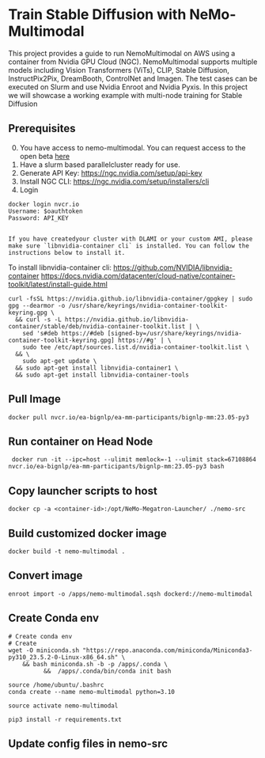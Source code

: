 # Train Stable Diffusion with NeMo-Multimodal

This project provides a guide to run NemoMultimodal on AWS using a container from Nvidia GPU Cloud (NGC). NemoMultimodal supports multiple models including Vision Transformers (ViTs), CLIP, Stable Diffusion, InstructPix2Pix, DreamBooth, ControlNet and Imagen. The test cases can be executed on Slurm and use Nvidia Enroot and Nvidia Pyxis. In this project we will showcase a working example with multi-node training for Stable Diffusion


## Prerequisites
0. You have access to nemo-multimodal. You can request access to the open beta [here](https://developer.nvidia.com/nemo-framework)
1. Have a slurm based parallelcluster ready for use.
2. Generate API Key: https://ngc.nvidia.com/setup/api-key
3. Install NGC CLI: https://ngc.nvidia.com/setup/installers/cli
4. Login
```
docker login nvcr.io
Username: $oauthtoken
Password: API_KEY


If you have createdyour cluster with DLAMI or your custom AMI, please make sure `libnvidia-container cli` is installed. You can follow the instructions below to install it.   
```
To install libnvidia-container cli:
https://github.com/NVIDIA/libnvidia-container
https://docs.nvidia.com/datacenter/cloud-native/container-toolkit/latest/install-guide.html

```
curl -fsSL https://nvidia.github.io/libnvidia-container/gpgkey | sudo gpg --dearmor -o /usr/share/keyrings/nvidia-container-toolkit-keyring.gpg \
  && curl -s -L https://nvidia.github.io/libnvidia-container/stable/deb/nvidia-container-toolkit.list | \
    sed 's#deb https://#deb [signed-by=/usr/share/keyrings/nvidia-container-toolkit-keyring.gpg] https://#g' | \
    sudo tee /etc/apt/sources.list.d/nvidia-container-toolkit.list \
  && \
    sudo apt-get update \
  && sudo apt-get install libnvidia-container1 \
  && sudo apt-get install libnvidia-container-tools
```


## Pull Image

```
docker pull nvcr.io/ea-bignlp/ea-mm-participants/bignlp-mm:23.05-py3
```

## Run container on Head Node

```
 docker run -it --ipc=host --ulimit memlock=-1 --ulimit stack=67108864 nvcr.io/ea-bignlp/ea-mm-participants/bignlp-mm:23.05-py3 bash
```

## Copy launcher scripts to host

```
docker cp -a <container-id>:/opt/NeMo-Megatron-Launcher/ ./nemo-src

```
## Build customized docker image

```
docker build -t nemo-multimodal .
```

## Convert image

```
enroot import -o /apps/nemo-multimodal.sqsh dockerd://nemo-multimodal

```

## Create Conda env

```
# Create conda env
# Create 
wget -O miniconda.sh "https://repo.anaconda.com/miniconda/Miniconda3-py310_23.5.2-0-Linux-x86_64.sh" \
    && bash miniconda.sh -b -p /apps/.conda \
          &&  /apps/.conda/bin/conda init bash  

source /home/ubuntu/.bashrc    
conda create --name nemo-multimodal python=3.10

source activate nemo-multimodal

pip3 install -r requirements.txt

```

## Update config files in nemo-src
